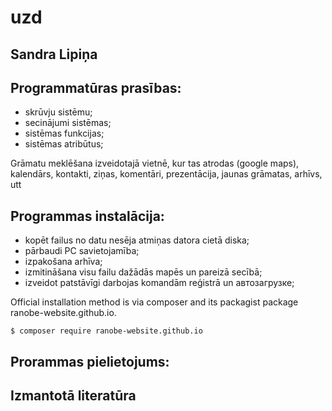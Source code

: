 # uzd
Sandra Lipiņa
-------------

Programmatūras prasības:
-------------------------
- skrūvju sistēmu;  
- secinājumi sistēmas;
- sistēmas funkcijas; 
- sistēmas atribūtus;


Grāmatu meklēšana izveidotajā vietnē, kur tas atrodas (google maps), kalendārs, kontakti, ziņas, komentāri, prezentācija, jaunas grāmatas, arhīvs, utt

Programmas instalācija:
-----------------------
- kopēt failus no datu nesēja atmiņas datora cietā diska;
- pārbaudi PC savietojamība;
- izpakošana arhīva;
- izmitināšana visu failu dažādās mapēs un pareizā secībā;
- izveidot patstāvīgi darbojas komandām reģistrā un автозагрузке;

Official installation method is via composer and its packagist package ranobe-website.github.io.

```
$ composer require ranobe-website.github.io
```

Prorammas pielietojums:
------------------------

Izmantotā literatūra
-----------------------
